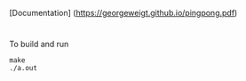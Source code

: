 [Documentation] (https://georgeweigt.github.io/pingpong.pdf)

#

To build and run

```
make
./a.out
```
